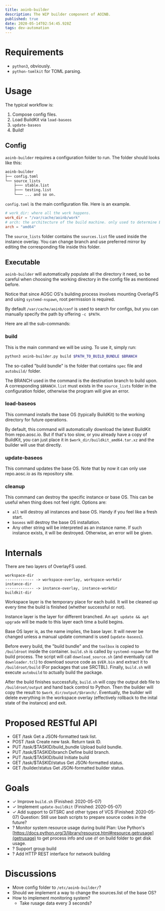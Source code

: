```yaml
---
title: aoinb-builder
description: The WIP builder component of AOINB.
published: true
date: 2020-05-14T02:54:45.928Z
tags: dev-automation
---
```



# Requirements

- `python3`, obviously.
- `python-tomlkit` for TOML parsing.

# Usage
The typical workflow is:
1. Compose config files.
2. Load BuildKit via `load-baseos` 
3. `update-baseos`
4. Build!

## Config
`aoinb-builder` requires a configuration folder to run. The folder should looks like this:

``` bash
aoinb-builder
├── config.toml
└── source_lists
    ├─── stable.list
    ├─── testing.list
    └─── ... and so on.
```

`config.toml` is the main configuration file. Here is an example.

``` toml
# work_dir: where all the work happens.
work_dir = "/var/cache/aoinb/work" 
# arch: the architecture of the build machine. only used to determine BuildKit download url for now.
arch = "amd64"
```

The `source_lists` folder contains the `sources.list` file used inside the instance overlay. You can change branch and use preferred mirror by editing the corresponding file inside this folder.

## Executable
`aoinb-builder` will automatically populate all the directory it need, so be careful when choosing the working directory in the config file as mentioned before.

Notice that since AOSC OS's building process involves mounting OverlayFS and using `systemd-nspawn`, root permission is required.

By default `/var/cache/aoinb/conf` is used to search for configs, but you can manually specify the path by offering `-c $PATH`.

Here are all the sub-commands:

### build
This is the main command we will be using. To use it, simply run:

``` bash
python3 aoinb-builder.py build $PATH_TO_BUILD_BUNDLE $BRANCH
```

The so-called "build bundle" is the folder that contains `spec` file and `autobuild/` folder.

The BRANCH used in the command is the destination branch to build upon. A corresponding `$BRANCH.list` must exists in the `source_lists` folder in the configuration folder, otherwise the program will give an error.

### load-baseos
This command installs the base OS (typically BuildKit) to the working directory for future operations.

By default, this command will automatically download the latest BuildKit from repo.aosc.io. But if that's too slow, or you already have a copy of BuildKit, you can just place it in `$work_dir/buildkit_amd64.tar.xz` and the builder will use that directly.

### update-baseos
This command updates the base OS. Note that by now it can only use repo.aosc.io as its repository site.

### cleanup
This command can destroy the specific instance or base OS. This can be useful when thing does not feel right. Options are:
* `all` will destroy all instances and base OS. Handy if you feel like a fresh start.
* `baseos` will destroy the base OS installation.
* Any other string will be interpreted as an instance name. If such instance exists, it will be destroyed. Otherwise, an error will be given.

# Internals
There are two layers of OverlayFS used.

```
workspace-dir
------------- -> workspace-overlay, workspace-workdir
instance-dir
------------- -> instance-overlay, instance-workdir
buildkit-dir
```

Workspace layer is the temporary place for each build. It will be cleaned up every time the build is finished (whether successful or not).

Instance layer is the layer for different branched. An `apt update && apt upgrade` will be made to this layer each time a build begins.

Base OS layer is, as the name implies, the base layer. It will never be changed unless a manual update command is used (`update-baseos`).

Before every build, the "build bundle" and the `toolbox` is copied to `/buildroot` inside the container. `build.sh` is called by `systemd-nspawn` for the build process. The script will call `download_source.sh` (and eventually call `downloader.tcl`) to download source code as `$VER.bin` and extract it to `/buildroot/build` (For packages that use SRCTBL). Finally, `build.sh` will execute `autobuild` to actually build the package.

After the build finishes successfully, `build.sh` will copy the output deb file to `/buildroot/output` and hand back control to Python. Then the builder will copy the result to `$work_dir/output/$branch/`. Eventually, the builder will delete everything in the workspace overlay (effectively rollback to the inital state of the instance) and exit.

# Proposed RESTful API
* GET /task
Get a JSON-formatted task list.
* POST /task
Create new task. Return task ID.
* PUT /task/$TASKID/build_bundle
Upload build bundle.
* PUT /task/$TASKID/branch
Define build branch.
* PUT /task/$TASKID/build
Initiate build
* GET /task/$TASKID/status
Get JSON-formatted status.
* GET /builder/status
Get JSON-formatted builder status.

# Goals
* ✓ Improve `build.sh` (Finished: 2020-05-07)
* ✓ Implement `update-buildkit` (Finished: 2020-05-07)
* ✓ Add support to GITSRC and other types of VCS (Finished: 2020-05-07)
Question: Still use bash scripts to prepare source codes in the future?
* ? Monitor system resource usage during build 
Plan: Use Python's [https://docs.python.org/3/library/resource.html#resource.getrusage](getrusage) to get process info and use `df` on build folder to get disk usage.
* ? Support group build
* ? Add HTTP REST interface for network building

# Discussions
* Move config folder to `/etc/aoinb-builder/`?
* Should we implement a way to change the sources.list of the base OS?
* How to implement monitoring system?
  * Take rusage data every 3 seconds?
